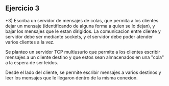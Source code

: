 ## Ejercicio 3
*3) Escriba un servidor de mensajes de colas, que permita a los clientes dejar un mensaje (identificando de alguna forma a quien se lo dejan), y bajar los mensajes que le estan dirigidos. La comunicacion entre cliente y servidor debe ser mediante sockets, y el servidor debe poder atender varios clientes a la vez. 

Se planteo un servidor TCP multiusurio que permite a los clientes escribir mensajes a un cliente destino y que estos sean almacenados en una "cola" a la espera de ser leidos.

Desde el lado del cliente, se permite escribir mensajes a varios destinos y leer los mensajes que le llegaron dentro de la misma conexion.
